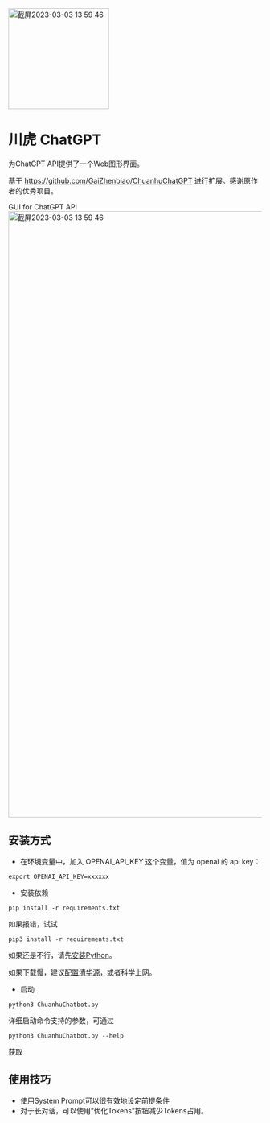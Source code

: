 <img width="200" alt="截屏2023-03-03 13 59 46" src="https://user-images.githubusercontent.com/51039745/222689546-7612df0e-e28b-4693-9f5f-4ef2be3daf48.png">

# 川虎 ChatGPT
为ChatGPT API提供了一个Web图形界面。

基于 https://github.com/GaiZhenbiao/ChuanhuChatGPT 进行扩展。感谢原作者的优秀项目。

GUI for ChatGPT API
<img width="1204" alt="截屏2023-03-03 13 59 46" src="https://user-images.githubusercontent.com/51039745/222643242-c0b90a54-8f07-4fb6-b88e-ef338fd80f49.png">

## 安装方式

- 在环境变量中，加入 OPENAI_API_KEY 这个变量，值为 openai 的 api key：

```
export OPENAI_API_KEY=xxxxxx
```

- 安装依赖

```
pip install -r requirements.txt
```

如果报错，试试

```
pip3 install -r requirements.txt
```

如果还是不行，请先[安装Python](https://www.runoob.com/python/python-install.html)。

如果下载慢，建议[配置清华源](https://mirrors.tuna.tsinghua.edu.cn/help/pypi/)，或者科学上网。

- 启动

```
python3 ChuanhuChatbot.py
```

详细启动命令支持的参数，可通过

```shell
python3 ChuanhuChatbot.py --help
```

获取

## 使用技巧

- 使用System Prompt可以很有效地设定前提条件
- 对于长对话，可以使用“优化Tokens”按钮减少Tokens占用。
